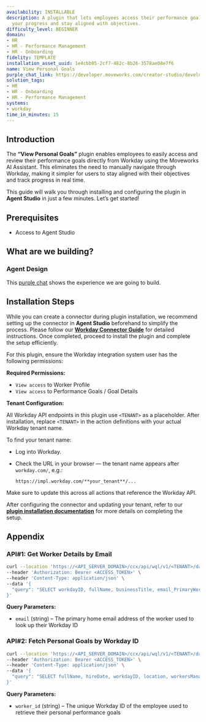 ```yaml
---
availability: INSTALLABLE
description: A plugin that lets employees access their performance goals to track
  your progress and stay aligned with objectives.
difficulty_level: BEGINNER
domain:
- HR
- HR - Performance Management
- HR - Onboarding
fidelity: TEMPLATE
installation_asset_uuid: 1e4cbb05-2cf7-482c-8b26-3578ae08e7f6
name: View Personal Goals
purple_chat_link: https://developer.moveworks.com/creator-studio/developer-tools/purple-chat/?conversation=%7B%22startTimestamp%22%3A%2211%3A43+AM%22%2C%22messages%22%3A%5B%7B%22role%22%3A%22user%22%2C%22parts%22%3A%5B%7B%22richText%22%3A%22How+can+I+view+my+performance+goals%3F%22%7D%5D%7D%2C%7B%22role%22%3A%22assistant%22%2C%22parts%22%3A%5B%7B%22richText%22%3A%22%E2%9C%85+Authenticating+your+access+to+the+performance+management+system%5Cn%E2%9C%85+Retrieving+your+current+performance+goals%5Cn%F0%9F%94%81+Preparing+to+display+your+goals%22%7D%2C%7B%22richText%22%3A%22%3Cb%3EYour+Performance+Goals%3C%2Fb%3E%3Cbr%3EKeeping+track+of+your+performance+goals+helps+you+stay+focused+and+aligned+with+your+career+aspirations.+Here+are+your+current+goals%3A%22%7D%2C%7B%22richText%22%3A%22%3Cb%3EQ1+Objectives%3A%3C%2Fb%3E+Increase+sales+conversion+rate+by+10%25.%3Cbr%3E%3Cb%3EQ2+Objectives%3A%3C%2Fb%3E+Complete+Advanced+Sales+Training.%3Cbr%3E%3Cb%3EAnnual+Goal%3A%3C%2Fb%3E+Achieve+%27Exceeds+Expectations%27+in+customer+satisfaction+surveys.%3Cbr%3ETo+discuss+your+goals+or+make+adjustments%2C+please+schedule+a+meeting+with+your+manager.%22%7D%2C%7B%22buttons%22%3A%5B%7B%22style%22%3A%22filled%22%2C%22buttonText%22%3A%22Schedule+Meeting+with+Manager%22%7D%2C%7B%22style%22%3A%22outlined%22%2C%22buttonText%22%3A%22Review+More+Details%22%7D%5D%7D%5D%7D%5D%7D
solution_tags:
- HR
- HR - Onboarding
- HR - Performance Management
systems:
- workday
time_in_minutes: 15
---
```


## Introduction

The **“View Personal Goals”** plugin enables employees to easily access and review their performance goals directly from Workday using the Moveworks AI Assistant. This eliminates the need to manually navigate through Workday, making it simpler for users to stay aligned with their objectives and track progress in real time.

This guide will walk you through installing and configuring the plugin in **Agent Studio** in just a few minutes. Let’s get started!

## **Prerequisites**

- Access to Agent Studio

## **What are we building?**

### Agent Design

This [purple chat](https://developer.moveworks.com/creator-studio/developer-tools/purple-chat?conversation=%7B%22startTimestamp%22%3A%2211%3A43+AM%22%2C%22messages%22%3A%5B%7B%22role%22%3A%22user%22%2C%22parts%22%3A%5B%7B%22richText%22%3A%22How+can+I+view+my+performance+goals%3F%22%7D%5D%7D%2C%7B%22role%22%3A%22assistant%22%2C%22parts%22%3A%5B%7B%22richText%22%3A%22%E2%9C%85+Authenticating+your+access+to+the+performance+management+system%5Cn%E2%9C%85+Retrieving+your+current+performance+goals%5Cn%F0%9F%94%81+Preparing+to+display+your+goals%22%7D%2C%7B%22richText%22%3A%22%3Cb%3EYour+Performance+Goals%3C%2Fb%3E%3Cbr%3EKeeping+track+of+your+performance+goals+helps+you+stay+focused+and+aligned+with+your+career+aspirations.+Here+are+your+current+goals%3A%22%7D%2C%7B%22richText%22%3A%22%3Cb%3EQ1+Objectives%3A%3C%2Fb%3E+Increase+sales+conversion+rate+by+10%25.%3Cbr%3E%3Cb%3EQ2+Objectives%3A%3C%2Fb%3E+Complete+Advanced+Sales+Training.%3Cbr%3E%3Cb%3EAnnual+Goal%3A%3C%2Fb%3E+Achieve+%27Exceeds+Expectations%27+in+customer+satisfaction+surveys.%3Cbr%3ETo+discuss+your+goals+or+make+adjustments%2C+please+schedule+a+meeting+with+your+manager.%22%7D%2C%7B%22buttons%22%3A%5B%7B%22style%22%3A%22filled%22%2C%22buttonText%22%3A%22Schedule+Meeting+with+Manager%22%7D%2C%7B%22style%22%3A%22outlined%22%2C%22buttonText%22%3A%22Review+More+Details%22%7D%5D%7D%5D%7D%5D%7D) shows the experience we are going to build.

## Installation Steps

While you can create a connector during plugin installation, we recommend setting up the connector in **Agent Studio** beforehand to simplify the process. Please follow our [**Workday Connector Guide**](https://developer.moveworks.com/marketplace/package/?id=workday&hist=home%2Cbrws#how-to-implement) for detailed instructions. Once completed, proceed to install the plugin and complete the setup efficiently.

For this plugin, ensure the Workday integration system user has the following permissions:

**Required Permissions:**

- `View access` to Worker Profile
- `View access` to Performance Goals / Goal Details

**Tenant Configuration:**

All Workday API endpoints in this plugin use `<TENANT>` as a placeholder. After installation, replace `<TENANT>` in the action definitions with your actual Workday tenant name.

To find your tenant name:

- Log into Workday.
- Check the URL in your browser — the tenant name appears after `workday.com/`, e.g.:
    
    `https://impl.workday.com/**your_tenant**/...`
    

Make sure to update this across all actions that reference the Workday API.

After configuring the connector and updating your tenant, refer to our [**plugin installation documentation**](https://help.moveworks.com/docs/ai-agent-marketplace-installation) for more details on completing the setup.

## **Appendix**

### **API#1:  Get Worker Details by Email**

```bash
curl --location 'https://<API_SERVER_DOMAIN>/ccx/api/wql/v1/<TENANT>/data' \
--header 'Authorization: Bearer <ACCESS_TOKEN>' \
--header 'Content-Type: application/json' \
--data '{
  "query": "SELECT workdayID, fullName, businessTitle, email_PrimaryWorkOrPrimaryHome as email, employeeID FROM allWorkers WHERE email_PrimaryWorkOrPrimaryHome = %27{{email}}%27"
}'
```

**Query Parameters:**

- `email` (string) – The primary home email address of the worker used to look up their Workday ID

### **API#2: Fetch Personal Goals by Workday ID**

```bash
curl --location 'https://<API_SERVER_DOMAIN>/ccx/api/wql/v1/<TENANT>/data' \
--header 'Authorization: Bearer <ACCESS_TOKEN>' \
--header 'Content-Type: application/json' \
--data '{
  "query": "SELECT fullName, hireDate, workdayID, location, workersManager, jobProfile, goals{goal, goalDescription, dueDate, status, goalCategory, referenceID1} as goals FROM allActiveEmployees WHERE workdayID = %27{{worker_id}}%27"
}'
```

**Query Parameters:**

- `worker_id` (string) – The unique Workday ID of the employee used to retrieve their personal performance goals